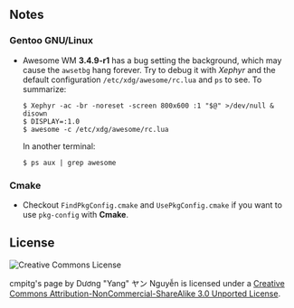 <title>"Notes"</title>

<link rel="stylesheet" type="text/css" href="style.css" />

## Notes

### Gentoo GNU/Linux

* Awesome WM **3.4.9-r1** has a bug setting the background, which may
  cause the `awsetbg` hang forever.  Try to debug it with *Xephyr* and
  the default configuration `/etc/xdg/awesome/rc.lua` and `ps` to see.
  To summarize:

      $ Xephyr -ac -br -noreset -screen 800x600 :1 "$@" >/dev/null & disown
      $ DISPLAY=:1.0
      $ awesome -c /etc/xdg/awesome/rc.lua
  
  In another terminal:

      $ ps aux | grep awesome

### Cmake

* Checkout `FindPkgConfig.cmake` and `UsePkgConfig.cmake` if you want
  to use `pkg-config` with **Cmake**.

## License

![Creative Commons License][CC_BY-NC-SA_Image]

[CC_BY-NC-SA_Image]: http://i.creativecommons.org/l/by-nc-sa/3.0/88x31.png "license"

<div><span xmlns:dct="http://purl.org/dc/terms/" href="http://purl.org/dc/dcmitype/Text" property="dct:title" rel="dct:type">cmpitg&#39;s page</span> by <span xmlns:cc="http://creativecommons.org/ns#" property="cc:attributionName">Dương &#34;Yang&#34; ヤン Nguyễn</span> is licensed under a <a rel="license" href="http://creativecommons.org/licenses/by-nc-sa/3.0/">Creative Commons Attribution-NonCommercial-ShareAlike 3.0 Unported License</a>.</div>
